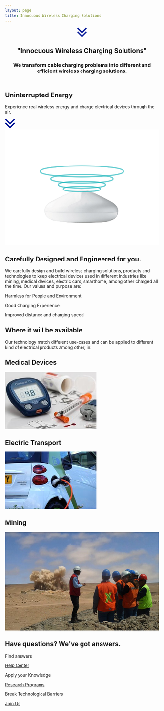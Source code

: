```yaml
---
layout: page
title: Innocuous Wireless Charging Solutions
---
```

<header class="section-1">
  <div class="section-arrow"><div onClick="scrollto('#section-3')" class="section-arrow-react"><img src="assets/img/arrow.png"></div></div>
  <div class="container">
    <h2>"Innocuous Wireless Charging Solutions"</h2>
    <h3 id="section_1_h3" class="animated-hidden">We transform cable charging problems into different and efficient wireless charging solutions.</h3>
  </div>
</header>
<section class="section-2">
  <h2>Uninterrupted Energy</h2>
  <p>Experience real wireless energy and charge electrical devices through the air.</p>
</section>
<section class="section-3" id="section-3">
  <div class="section-arrow"><div onClick="scrollto('#section-5')" class="section-arrow-react"><img src="assets/img/arrow.png"></div></div>
  <div class="container">
    <div class="row">
      <div class="col-12 col-md-6 centered">
        <img src="assets/img/neahtid-v2.png" alt="Carefully Designed and Engineered for you">
      </div>
      <div class="col-12 col-md-6 infoblock">
        <h2>Carefully Designed and Engineered for you.</h2>
        <p>We carefully design and build wireless charging solutions, products and technologies to keep electrical devices used in different industries like mining, medical devices, electric cars, smarthome, among other charged all the time. Our values and purpose are:</p>
        <p class="plist"><i class="fa fa-leaf"></i>Harmless for People and Environment</p>
        <p class="plist"><i class="fa fa-battery-full"></i>Good Charging Experience</p>
        <p class="plist"><i class="far fa-clock"></i>Improved distance and charging speed</p>
      </div>
    </div>
  </div>
</section>
<section class="section-4">
  <h2>Where it will be available</h2>
  <p>Our technology match different use-cases and can be applied to different kind of electrical products among other, in:</p>
  <div class="container badges">
    <div class="row">
      <div class="col-12 col-md-4 badge">
        <div class="badge-inner">
          <h2>Medical Devices</h2>
          <img src="assets/img/neah-medical.jpg" alt="Neahtid Medical Devices">
        </div>
      </div>
      <div class="col-12 col-md-4 badge">
        <div class="badge-inner">
          <h2>Electric Transport</h2>
          <img src="assets/img/neah-cars.jpg" alt="Neahtid malls">
        </div>
      </div>
      <div class="col-12 col-md-4 badge">
        <div class="badge-inner">
          <h2>Mining</h2>
          <img src="assets/img/neah-mining.jpg" alt="Neahtid Aerospace">
        </div>
      </div>
    </div>
  </div>
</section>
<section class="section-5" id="section-5">
  <h2>Have questions? We've got answers.</h2>
  <div class="container badges">
    <div class="row">
      <div class="col-12 col-md-4">
        <p class="large-i"><i class="far fa-life-ring"></i></p>
        <p>Find answers</p>
        <p><a href="./contact-us.html">Help Center <i class="fa fa-arrow-right"></i></a></p>
      </div>
      <div class="col-12 col-md-4">
        <p class="large-i"><i class="fa fa-university"></i></p>
        <p>Apply your Knowledge</p>
        <p><a href="./research-program.html">Research Programs <i class="fa fa-arrow-right"></i></a></p>
      </div>
      <div class="col-12 col-md-4">
        <p class="large-i"><i class="fab fa-wpforms"></i></p>
        <p>Break Technological Barriers</p>
        <p><a href="https://goo.gl/forms/wJCzyBT6n0PDMShl1" target="_blank">Join Us <i class="fa fa-arrow-right"></i></a></p>
      </div>
    </div>
  </div>
</section>
      

